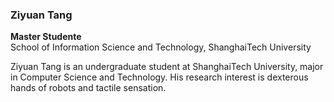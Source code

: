 ### Ziyuan Tang
**Master Studente**  
School of Information Science and Technology, ShanghaiTech University  

Ziyuan Tang is an undergraduate student at ShanghaiTech University, major in Computer Science and Technology. His research interest is dexterous hands of robots and tactile sensation.
